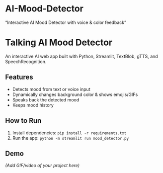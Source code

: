 # AI-Mood-Detector
“Interactive AI Mood Detector with voice &amp; color feedback”
# Talking AI Mood Detector

An interactive AI web app built with Python, Streamlit, TextBlob, gTTS, and SpeechRecognition.

## Features
- Detects mood from text or voice input
- Dynamically changes background color & shows emojis/GIFs
- Speaks back the detected mood
- Keeps mood history

## How to Run
1. Install dependencies: `pip install -r requirements.txt`
2. Run the app: `python -m streamlit run mood_detector.py`

## Demo
*(Add GIF/video of your project here)*

